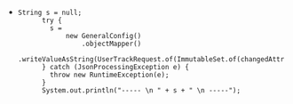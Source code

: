 - ```
  String s = null;
        try {
          s =
              new GeneralConfig()
                  .objectMapper()
                  .writeValueAsString(UserTrackRequest.of(ImmutableSet.of(changedAttributes)));
        } catch (JsonProcessingException e) {
          throw new RuntimeException(e);
        }
        System.out.println("----- \n " + s + " \n -----");
  ```